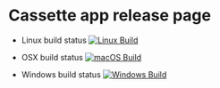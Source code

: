 # Cassette app release page

* Linux build status [![Linux Build](https://github.com/getCassette-io/app/actions/workflows/linux-latest-build.yml/badge.svg)](https://github.com/getCassette-io/app/actions/workflows/linux-latest-build.yml)

* OSX build status [![macOS Build](https://github.com/getCassette-io/app/actions/workflows/macos-latest-build.yml/badge.svg)](https://github.com/getCassette-io/app/actions/workflows/macos-latest-build.yml)

* Windows build status [![Windows Build](https://github.com/getCassette-io/app/actions/workflows/windows-latest-build.yml/badge.svg)](https://github.com/getCassette-io/app/actions/workflows/windows-latest-build.yml)
